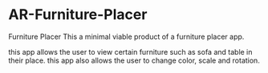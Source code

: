 # AR-Furniture-Placer
Furniture Placer
This a minimal viable product of a furniture placer app.

this app allows the user to view certain furniture such as sofa and table in their place.
this app also allows the user to change color, scale and rotation.

